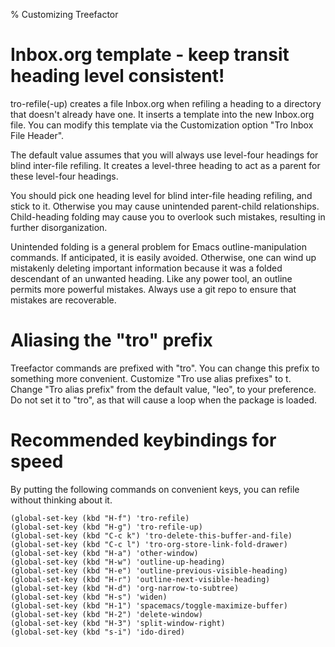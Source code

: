% Customizing Treefactor

Inbox.org template - keep transit heading level consistent!
====

tro-refile(-up) creates a file Inbox.org when refiling a heading to a directory that doesn't already have one. It inserts a template into the new Inbox.org file. You can modify this template via the Customization option "Tro Inbox File Header".

The default value assumes that you will always use level-four headings for blind inter-file refiling. It creates a level-three heading to act as a parent for these level-four headings.

You should pick one heading level for blind inter-file heading refiling, and stick to it. Otherwise you may cause unintended parent-child relationships. Child-heading folding may cause you to overlook such mistakes, resulting in further disorganization.

Unintended folding is a general problem for Emacs outline-manipulation commands. If anticipated, it is easily avoided. Otherwise, one can wind up mistakenly deleting important information because it was a folded descendant of an unwanted heading. Like any power tool, an outline permits more powerful mistakes. Always use a git repo to ensure that mistakes are recoverable. 

Aliasing the "tro" prefix
===

Treefactor commands are prefixed with "tro". You can change this prefix to something more convenient. Customize "Tro use alias prefixes" to t. Change "Tro alias prefix" from the default value, "leo", to your preference. Do not set it to "tro", as that will cause a loop when the package is loaded.

Recommended keybindings for speed
====

By putting the following commands on convenient keys, you can refile without thinking about it.

~~~
(global-set-key (kbd "H-f") 'tro-refile)
(global-set-key (kbd "H-g") 'tro-refile-up)
(global-set-key (kbd "C-c k") 'tro-delete-this-buffer-and-file)
(global-set-key (kbd "C-c l") 'tro-org-store-link-fold-drawer)
(global-set-key (kbd "H-a") 'other-window)
(global-set-key (kbd "H-w") 'outline-up-heading)
(global-set-key (kbd "H-e") 'outline-previous-visible-heading)
(global-set-key (kbd "H-r") 'outline-next-visible-heading)
(global-set-key (kbd "H-d") 'org-narrow-to-subtree)
(global-set-key (kbd "H-s") 'widen)
(global-set-key (kbd "H-1") 'spacemacs/toggle-maximize-buffer)
(global-set-key (kbd "H-2") 'delete-window)
(global-set-key (kbd "H-3") 'split-window-right)
(global-set-key (kbd "s-i") 'ido-dired)
~~~
